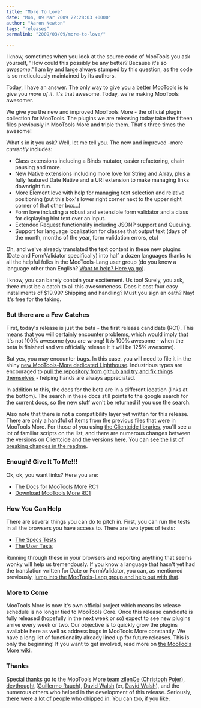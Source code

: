 ```yaml
---
title: "More To Love"
date: "Mon, 09 Mar 2009 22:28:03 +0000"
author: "Aaron Newton"
tags: "releases"
permalink: "2009/03/09/more-to-love/"

---
```

I know, sometimes when you look at the source code of MooTools you ask yourself, "How could this possibly be any better? Because it's so <em>awesome</em>." I am by and large always stumped by this question, as the code is so meticulously maintained by its authors.

Today, I have an answer. The only way to give you a better MooTools is to give you <em>more of it</em>. It's that awesome. Today, we're making MooTools awesomer.

We give you the new and improved MooTools More - the official plugin collection for MooTools. The plugins we are releasing today take the fifteen files previously in MooTools More and triple them. That's three times the awesome!

<!--more-->

What's in it you ask? Well, let me tell you. The new and improved -more <em>currently</em> includes:
<ul>
    <li>Class extensions including a Binds mutator, easier refactoring, chain pausing and more.</li>
    <li>New Native extensions including more love for String and Array, plus a fully featured Date Native and a URI extension to make managing links downright fun.</li>
    <li>More Element love with help for managing text selection and relative positioning (put this box's lower right corner next to the upper right corner of that other box...)</li>
    <li>Form love including a robust and extensible form validator and a class for displaying hint text over an input.</li>
    <li>Extended Request functionality including JSONP support and Queuing.</li>
    <li>Support for language localization for classes that output text (days of the month, months of the year, form validation errors, etc)</li>
</ul>
Oh, and we've already translated the text content in these new plugins (Date and FormValidator specifically) into half a dozen languages thanks to all the helpful folks in the MooTools-Lang user group (do you know a language other than English? <a href="http://groups.google.com/group/mootools-lang">Want to help? Here ya go</a>).

I know, you can barely contain your excitement. Us too! Surely, you ask, there must be a catch to all this awesomeness. Does it cost four easy installments of $19.99? Shipping and handling? Must you sign an oath? Nay! It's free for the taking.
<h3>But there are a Few Catches</h3>
First, today's release is just the beta - the first release candidate (RC1). This means that you will certainly encounter problems, which would imply that it's not 100% awesome (you are wrong! It <em>is</em> 100% awesome - when the beta is finished and we officially release it it will be 125% awesome).

But yes, you may encounter bugs. In this case, you will need to file it in the shiny <a href="http://mootools.lighthouseapp.com/projects/24057-mootoolsmore/tickets">new MooTools-More dedicated Lighthouse</a>. Industrious types are encouraged to <a href="http://github.com/mootools/mootools-more/tree/master">pull the repository from github and try and fix things themselves</a> - helping hands are always appreciated.

In addition to this, the docs for the beta are in a different location (links at the bottom). The search in these docs still points to the google search for the current docs, so the new stuff won't be returned if you use the search.

Also note that there is not a compatibility layer yet written for this release. There are only a handful of items from the previous files that were in MooTools More. For those of you using <a href="http://www.clientcide.com/js">the Clientcide libraries</a>, you'll see a lot of familiar scripts on the list, and there are numerous changes between the versions on Clientcide and the versions here. You can <a href="http://github.com/mootools/mootools-more/tree/master#readme">see the list of breaking changes in the readme</a>.
<h3>Enough! Give It To Me!!!</h3>
Ok, ok, you want links? Here you are:
<ul>
    <li><a href="http://www.mootools.net/docs_rc1/">The Docs for MooTools More RC1</a></li>
    <li><a href="http://www.mootools.net/more_rc1">Download MooTools More RC1</a></li>
</ul>
<h3>How You Can Help</h3>
There are several things you can do to pitch in. First, you can run the tests in all the browsers you have access to. There are two types of tests:
<ul>
    <li><a href="http://www.mootools.net/libs/mootools/more/Specs/">The Specs Tests</a></li>
    <li><a href="http://www.mootools.net/libs/mootools/more/Tests/">The User Tests</a></li>
</ul>
Running through these in your browsers and reporting anything that seems wonky will help us tremendously. If you know a language that hasn't yet had the translation written for Date or FormValidator, you can, as mentioned previously, <a href="http://groups.google.com/group/mootools-lang">jump into the MooTools-Lang group and help out with that</a>.
<h3>More to Come</h3>
MooTools More is now it's own official project which means its release schedule is no longer tied to MooTools Core. Once this release candidate is fully released (hopefully in the next week or so) expect to see new plugins arrive every week or two. Our objective is to quickly grow the plugins available here as well as address bugs in MooTools More constantly. We have a long list of functionality already lined up for future releases. This is only the beginning! If you want to get involved, read more on <a href="http://wiki.github.com/mootools/mootools-more">the MooTools More wiki</a>.
<h3>Thanks</h3>
Special thanks go to the MooTools More team <a href="http://og5.net/christoph">zilenCe</a> (<a href="http://twitter.com/cpojer">Christoph Pojer</a>), <a href="http://devthought.com">devthought</a> (<a href="http://twitter.com/rauchg">Guillermo Rauch</a>), <a href="http://davidwalsh.name">David Walsh</a> (er, <a href="http://twitter.com/davidwalshblog">David Walsh</a>), and the numerous others who helped in the development of this release. Seriously, <a href="http://github.com/mootools/mootools-more/network">there were a lot of people who chipped in</a>. You can too, if you like.